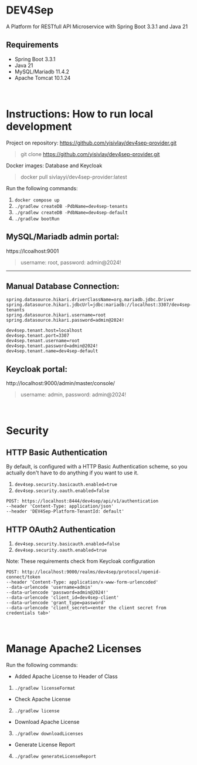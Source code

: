 # DEV4Sep
A Platform for RESTfull API Microservice with Spring Boot 3.3.1 and Java 21

## Requirements
* Spring Boot 3.3.1
* Java 21
* MySQL/Mariadb 11.4.2
* Apache Tomcat 10.1.24

<br> Instructions: How to run local development
===============================================
Project on repository: https://github.com/yisivlay/dev4sep-provider.git
>git clone https://github.com/yisivlay/dev4sep-provider.git

Docker images: Database and Keycloak
>docker pull sivlayyi/dev4sep-provider:latest 

Run the following commands:
1. `docker compose up`
2. `./gradlew createDB -PdbName=dev4sep-tenants`
3. `./gradlew createDB -PdbName=dev4sep-default`
4. `./gradlew bootRun`

MySQL/Mariadb admin portal:
--------------------------
https://lcoalhost:9001
> username: root, password: admin@2024!
----------------------------

Manual Database Connection:
---------------------------
```
spring.datasource.hikari.driverClassName=org.mariadb.jdbc.Driver
spring.datasource.hikari.jdbcUrl=jdbc:mariadb://localhost:3307/dev4sep-tenants
spring.datasource.hikari.username=root
spring.datasource.hikari.password=admin@2024!

dev4sep.tenant.host=localhost
dev4sep.tenant.port=3307
dev4sep.tenant.username=root
dev4sep.tenant.password=admin@2024!
dev4sep.tenant.name=dev4sep-default
```

Keycloak portal:
----------------
http://localhost:9000/admin/master/console/
> username: admin, password: admin@2024!

<br> Security
=============
HTTP Basic Authentication
-------------------------
By default, is configured with a HTTP Basic Authentication scheme, so you actually don't have to do anything if you want to use it.
1. `dev4sep.security.basicauth.enabled=true`
2. `dev4sep.security.oauth.enabled=false`

```
POST: https://localhost:8444/dev4sep/api/v1/authentication
--header 'Content-Type: application/json'
--header 'DEV4Sep-Platform-TenantId: default'
```

HTTP OAuth2 Authentication
-------------------------
1. `dev4sep.security.basicauth.enabled=false`
2. `dev4sep.security.oauth.enabled=true`

Note: These requirements check from Keycloak configuration
```
POST: http://localhost:9000/realms/dev4sep/protocol/openid-connect/token
--header 'Content-Type: application/x-www-form-urlencoded'
--data-urlencode 'username=admin' 
--data-urlencode 'password=admin@2024!'
--data-urlencode 'client_id=dev4sep-client'
--data-urlencode 'grant_type=password'
--data-urlencode 'client_secret=<enter the client secret from credentials tab>'
```

<br> Manage Apache2 Licenses 
============================
Run the following commands:
* Added Apache License to Header of Class
1. `./gradlew licenseFormat`
* Check Apache License
2. `./gradlew license`
* Download Apache License
3. `./gradlew downloadLicenses`
* Generate License Report
4. `./gradlew generateLicenseReport`
